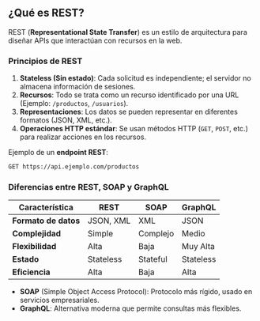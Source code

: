 ## ¿Qué es REST?
REST (**Representational State Transfer**) es un estilo de arquitectura para diseñar APIs que interactúan con recursos en la web.

### **Principios de REST**
1. **Stateless (Sin estado)**: Cada solicitud es independiente; el servidor no almacena información de sesiones.
2. **Recursos**: Todo se trata como un recurso identificado por una URL (Ejemplo: `/productos`, `/usuarios`).
3. **Representaciones**: Los datos se pueden representar en diferentes formatos (JSON, XML, etc.).
4. **Operaciones HTTP estándar**: Se usan métodos HTTP (`GET`, `POST`, etc.) para realizar acciones en los recursos.

Ejemplo de un **endpoint REST**:
``` sh
GET https://api.ejemplo.com/productos
```

### **Diferencias entre REST, SOAP y GraphQL**

|Característica|REST|SOAP|GraphQL|
|---|---|---|---|
|**Formato de datos**|JSON, XML|XML|JSON|
|**Complejidad**|Simple|Complejo|Medio|
|**Flexibilidad**|Alta|Baja|Muy Alta|
|**Estado**|Stateless|Stateful|Stateless|
|**Eficiencia**|Alta|Baja|Alta|

- **SOAP** (Simple Object Access Protocol): Protocolo más rígido, usado en servicios empresariales.
- **GraphQL**: Alternativa moderna que permite consultas más flexibles.
